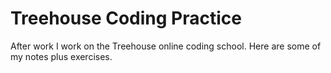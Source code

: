 # Treehouse Coding Practice
After work I work on the Treehouse online coding school. Here are some of my notes plus exercises.
